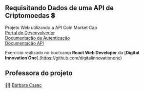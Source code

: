 ## Requisitando Dados de uma API de Criptomoedas :heavy_dollar_sign:
Projeto Web utilizando a API Coin Market Cap <br>
[Portal do Desenvolvedor](https://pro.coinmarketcap.com/account) <br>
[Documentação de Autenticação](https://coinmarketcap.com/api/documentation/v1/#section/Authentication) <br>
[Documentação API](https://coinmarketcap.com/api/documentation/v1/#) <br>

Exercício realizado no bootcamp **React Web Developer** da [**Digital Innovation One**].(https://github.com/digitalinnovationone)

## Professora do projeto
:woman_teacher: [Bárbara Casac](https://github.com/bahcasac)